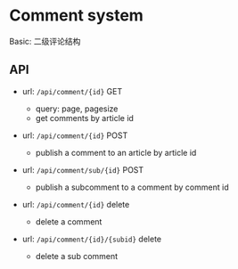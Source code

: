 # Comment system

Basic: 二级评论结构

## API

- url: `/api/comment/{id}` GET
  - query: page, pagesize
  - get comments by article id

- url: `/api/comment/{id}` POST
  - publish a comment to an article by article id

- url: `/api/comment/sub/{id}` POST
  - publish a subcomment to a comment by comment id

- url: `/api/comment/{id}` delete
  - delete a comment

- url: `/api/comment/{id}/{subid}` delete
  - delete a sub comment
